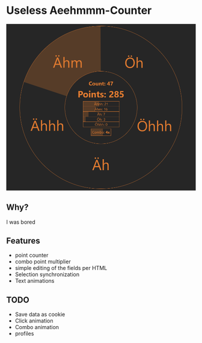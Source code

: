 # Useless Aeehmmm-Counter

![Alt text](/preview.png 'Preview Screenshot')

## Why?

I was bored

## Features

- point counter
- combo point multiplier
- simple editing of the fields per HTML
- Selection synchronization
- Text animations

## TODO

- Save data as cookie
- Click animation
- Combo animation
- profiles
